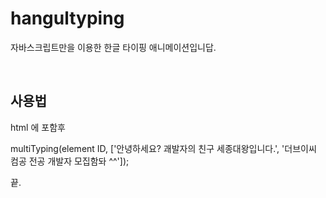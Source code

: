 # hangultyping
자바스크립트만을 이용한 한글 타이핑 애니메이션입니답.

<br>
<h2>사용법</h2>
html 에
<script type="text/javascript" src="hangul.js"></script> 포함후

multiTyping(element ID, ['안녕하세요? 괘발자의 친구 세종대왕입니다.', '더브이씨 컴공 전공 개발자 모집함돠 ^^']);

끝.
